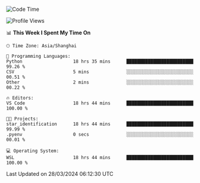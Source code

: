 <!--START_SECTION:waka-->
![Code Time](http://img.shields.io/badge/Code%20Time-1%2C577%20hrs%203%20mins-blue)

![Profile Views](http://img.shields.io/badge/Profile%20Views-0-blue)

📊 **This Week I Spent My Time On** 

```text
🕑︎ Time Zone: Asia/Shanghai

💬 Programming Languages: 
Python                   18 hrs 35 mins      █████████████████████████   99.26 % 
CSV                      5 mins              ░░░░░░░░░░░░░░░░░░░░░░░░░   00.51 % 
Other                    2 mins              ░░░░░░░░░░░░░░░░░░░░░░░░░   00.22 % 

🔥 Editors: 
VS Code                  18 hrs 44 mins      █████████████████████████   100.00 % 

🐱‍💻 Projects: 
star_identification      18 hrs 44 mins      █████████████████████████   99.99 % 
.pyenv                   0 secs              ░░░░░░░░░░░░░░░░░░░░░░░░░   00.01 % 

💻 Operating System: 
WSL                      18 hrs 44 mins      █████████████████████████   100.00 % 
```


 Last Updated on 28/03/2024 06:12:30 UTC
<!--END_SECTION:waka-->